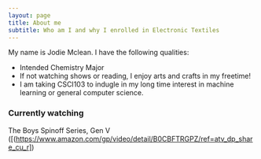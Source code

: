 ```yaml
---
layout: page
title: About me
subtitle: Who am I and why I enrolled in Electronic Textiles
---
```


My name is Jodie Mclean. I have the following qualities:

- Intended Chemistry Major
- If not watching shows or reading, I enjoy arts and crafts in my freetime!
- I am taking CSCI103 to indugle in my long time interest in machine learning or general computer science.


### Currently watching

The Boys Spinoff Series, Gen V ([(https://www.amazon.com/gp/video/detail/B0CBFTRGPZ/ref=atv_dp_share_cu_r]) 
